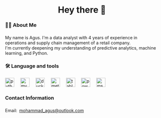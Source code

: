 <h1 align="center">Hey there 👋</h1>



###

<h3 align="left">👩‍💻  About Me</h3>

###

<p align="left">My name is Agus. I'm a data analyst with 4 years of experience in operations and supply chain management of a retail company.  <br>I'm currently deepening my understanding of predictive analytics, machine learning, and Python.</p>

###

<h3 align="left">🛠 Language and tools</h3>

###

<div align="left">
  <img src="https://cdn.jsdelivr.net/gh/devicons/devicon/icons/python/python-original.svg" height="30" alt="python logo"  />
  <img width="12" />
  <img src="https://cdn.jsdelivr.net/gh/devicons/devicon/icons/mysql/mysql-original.svg" height="30" alt="mysql logo"  />
  <img width="12" />
  <img src="https://images.seeklogo.com/logo-png/55/1/duckdb-icon-logo-png_seeklogo-554697.png" height="30" alt="duckdb logo"  />
  <img width="12" />
  <img src="https://seeklogo.com/images/M/metabase-logo-AC22E4DDE5-seeklogo.com.png" height="30" alt="metabase logo"  />
  <img width="12" />
  <img src="https://seeklogo.com/images/T/tableau-software-logo-F1CE2CA54A-seeklogo.com.png" height="30" alt="tableau logo"  />
  <img width="12" />
  <img src="https://upload.wikimedia.org/wikipedia/commons/c/cf/New_Power_BI_Logo.svg" height="30" alt="power bi logo"  />
  <img width="12" />
  <img src="https://upload.wikimedia.org/wikipedia/commons/3/34/Microsoft_Office_Excel_%282019%E2%80%93present%29.svg" height="30" alt="ms excel logo"  />
</div>


###

<h3 align="left">Contact Information</h3>

###

Email:&ensp;mohammad_agus@outlook.com



<!--
###

<h3 align="left">✉️ Contact information</h3>

###

<div align="left">
  <a href="mailto:mohammad_agus@outlook.com">
    <img src="https://upload.wikimedia.org/wikipedia/commons/d/df/Microsoft_Office_Outlook_%282018%E2%80%93present%29.svg" height="25" alt="outlook logo"  />
  </a>
  <img width="12" />
  <a href="https://www.linkedin.com/in/moh-agus/" target="_blank">
    <img src="https://seeklogo.com/images/L/linkedin-new-2020-logo-E14A5D55ED-seeklogo.com.png" height="25" alt="linkedin logo"  />
  </a>
</div>

